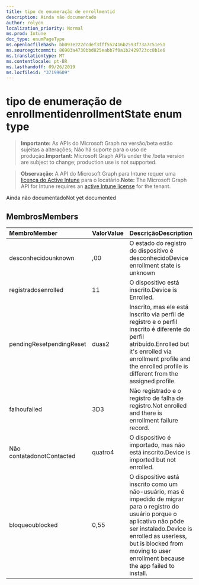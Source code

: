 ```yaml
---
title: tipo de enumeração de enrollmentid
description: Ainda não documentado
author: rolyon
localization_priority: Normal
ms.prod: Intune
doc_type: enumPageType
ms.openlocfilehash: bb093e222dcdef3fff552416b2593f73a7c51e51
ms.sourcegitcommit: 86903a4730bbd825eabb7f0a1b2429723cc8b1e6
ms.translationtype: MT
ms.contentlocale: pt-BR
ms.lasthandoff: 09/26/2019
ms.locfileid: "37199609"
---
```

# <a name="enrollmentstate-enum-type"></a><span data-ttu-id="ca2ea-103">tipo de enumeração de enrollmentid</span><span class="sxs-lookup"><span data-stu-id="ca2ea-103">enrollmentState enum type</span></span>

> <span data-ttu-id="ca2ea-104">**Importante:** As APIs do Microsoft Graph na versão/beta estão sujeitas a alterações; Não há suporte para o uso de produção.</span><span class="sxs-lookup"><span data-stu-id="ca2ea-104">**Important:** Microsoft Graph APIs under the /beta version are subject to change; production use is not supported.</span></span>

> <span data-ttu-id="ca2ea-105">**Observação:** A API do Microsoft Graph para Intune requer uma [licença do Active Intune](https://go.microsoft.com/fwlink/?linkid=839381) para o locatário.</span><span class="sxs-lookup"><span data-stu-id="ca2ea-105">**Note:** The Microsoft Graph API for Intune requires an [active Intune license](https://go.microsoft.com/fwlink/?linkid=839381) for the tenant.</span></span>

<span data-ttu-id="ca2ea-106">Ainda não documentado</span><span class="sxs-lookup"><span data-stu-id="ca2ea-106">Not yet documented</span></span>

## <a name="members"></a><span data-ttu-id="ca2ea-107">Membros</span><span class="sxs-lookup"><span data-stu-id="ca2ea-107">Members</span></span>
|<span data-ttu-id="ca2ea-108">Membro</span><span class="sxs-lookup"><span data-stu-id="ca2ea-108">Member</span></span>|<span data-ttu-id="ca2ea-109">Valor</span><span class="sxs-lookup"><span data-stu-id="ca2ea-109">Value</span></span>|<span data-ttu-id="ca2ea-110">Descrição</span><span class="sxs-lookup"><span data-stu-id="ca2ea-110">Description</span></span>|
|:---|:---|:---|
|<span data-ttu-id="ca2ea-111">desconhecido</span><span class="sxs-lookup"><span data-stu-id="ca2ea-111">unknown</span></span>|<span data-ttu-id="ca2ea-112">,0</span><span class="sxs-lookup"><span data-stu-id="ca2ea-112">0</span></span>|<span data-ttu-id="ca2ea-113">O estado do registro do dispositivo é desconhecido</span><span class="sxs-lookup"><span data-stu-id="ca2ea-113">Device enrollment state is unknown</span></span>|
|<span data-ttu-id="ca2ea-114">registrados</span><span class="sxs-lookup"><span data-stu-id="ca2ea-114">enrolled</span></span>|<span data-ttu-id="ca2ea-115">1</span><span class="sxs-lookup"><span data-stu-id="ca2ea-115">1</span></span>|<span data-ttu-id="ca2ea-116">O dispositivo está inscrito.</span><span class="sxs-lookup"><span data-stu-id="ca2ea-116">Device is Enrolled.</span></span>|
|<span data-ttu-id="ca2ea-117">pendingReset</span><span class="sxs-lookup"><span data-stu-id="ca2ea-117">pendingReset</span></span>|<span data-ttu-id="ca2ea-118">duas</span><span class="sxs-lookup"><span data-stu-id="ca2ea-118">2</span></span>|<span data-ttu-id="ca2ea-119">Inscrito, mas ele está inscrito via perfil de registro e o perfil inscrito é diferente do perfil atribuído.</span><span class="sxs-lookup"><span data-stu-id="ca2ea-119">Enrolled but it's enrolled via enrollment profile and the enrolled profile is different from the assigned profile.</span></span>|
|<span data-ttu-id="ca2ea-120">falhou</span><span class="sxs-lookup"><span data-stu-id="ca2ea-120">failed</span></span>|<span data-ttu-id="ca2ea-121">3D</span><span class="sxs-lookup"><span data-stu-id="ca2ea-121">3</span></span>|<span data-ttu-id="ca2ea-122">Não registrado e o registro de falha de registro.</span><span class="sxs-lookup"><span data-stu-id="ca2ea-122">Not enrolled and there is enrollment failure record.</span></span>|
|<span data-ttu-id="ca2ea-123">Não contatado</span><span class="sxs-lookup"><span data-stu-id="ca2ea-123">notContacted</span></span>|<span data-ttu-id="ca2ea-124">quatro</span><span class="sxs-lookup"><span data-stu-id="ca2ea-124">4</span></span>|<span data-ttu-id="ca2ea-125">O dispositivo é importado, mas não está inscrito.</span><span class="sxs-lookup"><span data-stu-id="ca2ea-125">Device is imported but not enrolled.</span></span>|
|<span data-ttu-id="ca2ea-126">bloqueou</span><span class="sxs-lookup"><span data-stu-id="ca2ea-126">blocked</span></span>|<span data-ttu-id="ca2ea-127">0,5</span><span class="sxs-lookup"><span data-stu-id="ca2ea-127">5</span></span>|<span data-ttu-id="ca2ea-128">O dispositivo está inscrito como um não-usuário, mas é impedido de migrar para o registro do usuário porque o aplicativo não pôde ser instalado.</span><span class="sxs-lookup"><span data-stu-id="ca2ea-128">Device is enrolled as userless, but is blocked from moving to user enrollment because the app failed to install.</span></span>|



